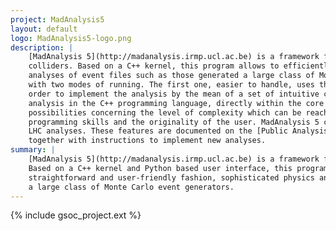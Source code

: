 ```yaml
---
project: MadAnalysis5
layout: default
logo: MadAnalysis5-logo.png
description: |
    [MadAnalysis 5](http://madanalysis.irmp.ucl.ac.be) is a framework for phenomenological investigations at particle 
    colliders. Based on a C++ kernel, this program allows to efficiently perform, in a straightforward and user-friendly fashion, sophisticated physics 
    analyses of event files such as those generated a large class of Monte Carlo event generators. MadAnalysis 5 comes 
    with two modes of running. The first one, easier to handle, uses the strengths of a powerful Python interface in 
    order to implement the analysis by the mean of a set of intuitive commands. The second one requires to implement the 
    analysis in the C++ programming language, directly within the core of the analysis framework. This opens unlimited 
    possibilities concerning the level of complexity which can be reached by the analysis, being only limited by the 
    programming skills and the originality of the user. MadAnalysis 5 can also be used for the recasting of existing 
    LHC analyses. These features are documented on the [Public Analysis Database (PAD)](http://madanalysis.irmp.ucl.ac.be/wiki/PublicAnalysisDatabase), 
    together with instructions to implement new analyses.
summary: |
    [MadAnalysis 5](http://madanalysis.irmp.ucl.ac.be) is a framework for phenomenological investigations at particle colliders. 
    Based on a C++ kernel and Python based user interface, this program allows to efficiently perform, in a 
    straightforward and user-friendly fashion, sophisticated physics analyses of event files such as those generated 
    a large class of Monte Carlo event generators.
---
```


{% include gsoc_project.ext %}